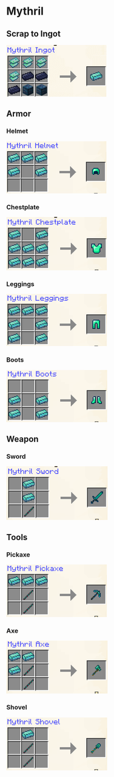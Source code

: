 # Mythril

## Scrap to Ingot

![](<../../.gitbook/assets/image (5) (2).png>)

## Armor

### Helmet

![](<../../.gitbook/assets/image (38).png>)

### Chestplate

![](<../../.gitbook/assets/image (113) (1).png>)

### Leggings

![](<../../.gitbook/assets/image (62).png>)

### Boots

![](<../../.gitbook/assets/image (132) (1) (1).png>)

## Weapon

### Sword

![](<../../.gitbook/assets/image (163).png>)

## Tools

### Pickaxe

![](<../../.gitbook/assets/image (157) (1).png>)

### Axe

![](<../../.gitbook/assets/image (133) (1) (1).png>)

### Shovel

![](<../../.gitbook/assets/image (47) (1).png>)
